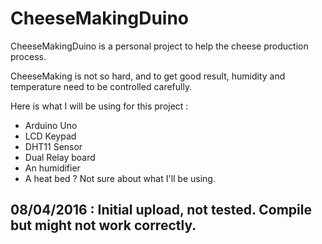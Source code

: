 # CheeseMakingDuino

CheeseMakingDuino is a personal project to help the cheese production process.

CheeseMaking is not so hard, and to get good result, humidity and temperature need to be controlled carefully.

Here is what I will be using for this project :
- Arduino Uno
- LCD Keypad
- DHT11 Sensor
- Dual Relay board
- An humidifier
- A heat bed ? Not sure about what I'll be using.

08/04/2016 : Initial upload, not tested. Compile but might not work correctly.
-
